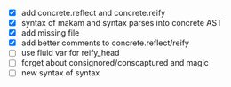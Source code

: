 - [x] add concrete.reflect and concrete.reify
- [x] syntax of makam and syntax parses into concrete AST
- [x] add missing file
- [x] add better comments to concrete.reflect/reify
- [ ] use fluid var for reify_head
- [ ] forget about consignored/conscaptured and magic
- [ ] new syntax of syntax
